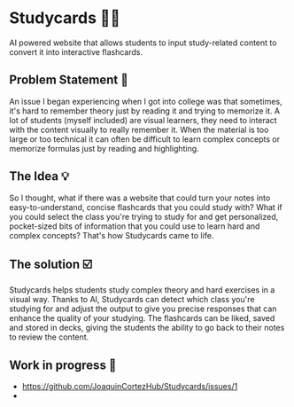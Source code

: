 # Studycards 👨‍🎓
AI powered website that allows students to input  study-related content to convert it into interactive flashcards.
## Problem Statement 🧠
An issue I began experiencing when I got into college was that sometimes, it's hard to remember theory just by 
reading it and trying to memorize it. A lot of students (myself included) are visual learners, they need to interact
with the content visually to really remember it. When the material is too large or too technical it can often be difficult
to learn complex concepts or memorize formulas just by reading and highlighting.
## The Idea 💡
So I thought, what if there was a website that could turn your notes into easy-to-understand, concise flashcards that you 
could study with?
What if you could select the class you're trying to study for and get personalized, pocket-sized bits of information that 
you could use to learn hard and complex concepts? That's how Studycards came to life.
## The solution ☑️
Studycards helps students study complex theory and hard exercises in a visual way. Thanks to AI, Studycards can detect 
which class you're studying for and adjust the output to give you precise responses that can enhance the quality of your 
studying. The flashcards can be liked, saved and stored in decks, giving the students the ability to go back to their notes 
to review the content.
## Work in progress 🚧
- https://github.com/JoaquinCortezHub/Studycards/issues/1
- 

